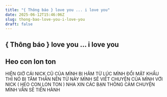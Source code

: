 ```yaml
---
title: "{ Thông báo } love you ... i love you"
date: 2025-06-12T15:46:06Z
slug: thong-bao-love-you-i-love-you
draft: false
---
```


## { Thông báo } love you ... i love you

## Heo con lon ton

HIỆN GIỜ CÁI NICK CŨ CỦA MÌNH BỊ HÂM TỪ LÚC MÌNH ĐỔI MẬT KHẨU THÌ NÓ BỊ TÂM THẦN NÊN TỪ NÀY MÌNH SẼ VIẾT CHUYỆN CỦA MÌNH VỚI NICK ( HEO CON LON TON ) NHA XIN CÁC BẠN THÔNG CẢM CHUYỆN MÌNH VẪN SẼ TIẾN HÀNH